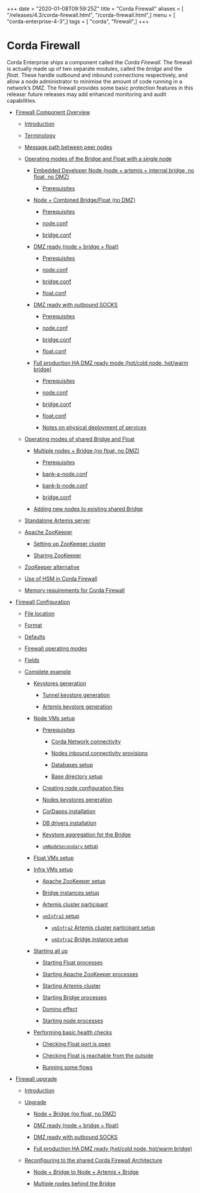 +++
date = "2020-01-08T09:59:25Z"
title = "Corda Firewall"
aliases = [ "/releases/4.3/corda-firewall.html", "/corda-firewall.html",]
menu = [ "corda-enterprise-4-3",]
tags = [ "corda", "firewall",]
+++


# Corda Firewall

Corda Enterprise ships a component called the *Corda Firewall*. The firewall is actually made up of two separate modules,
            called the *bridge* and the *float*. These handle outbound and inbound connections respectively, and allow a node
            administrator to minimise the amount of code running in a network’s DMZ. The firewall provides some basic protection
            features in this release: future releases may add enhanced monitoring and audit capabilities.


* [Firewall Component Overview](corda-firewall-component.md)
    * [Introduction](corda-firewall-component.md#introduction)

    * [Terminology](corda-firewall-component.md#terminology)

    * [Message path between peer nodes](corda-firewall-component.md#message-path-between-peer-nodes)

    * [Operating modes of the Bridge and Float with a single node](corda-firewall-component.md#operating-modes-of-the-bridge-and-float-with-a-single-node)
        * [Embedded Developer Node (node + artemis + internal bridge, no float, no DMZ)](corda-firewall-component.md#embedded-developer-node-node-artemis-internal-bridge-no-float-no-dmz)
            * [Prerequisites](corda-firewall-component.md#prerequisites)


        * [Node + Combined Bridge/Float (no DMZ)](corda-firewall-component.md#node-combined-bridge-float-no-dmz)
            * [Prerequisites](corda-firewall-component.md#id1)

            * [node.conf](corda-firewall-component.md#node-conf)

            * [bridge.conf](corda-firewall-component.md#bridge-conf)


        * [DMZ ready (node + bridge + float)](corda-firewall-component.md#dmz-ready-node-bridge-float)
            * [Prerequisites](corda-firewall-component.md#id2)

            * [node.conf](corda-firewall-component.md#id3)

            * [bridge.conf](corda-firewall-component.md#id4)

            * [float.conf](corda-firewall-component.md#float-conf)


        * [DMZ ready with outbound SOCKS](corda-firewall-component.md#dmz-ready-with-outbound-socks)
            * [Prerequisites](corda-firewall-component.md#id5)

            * [node.conf](corda-firewall-component.md#id6)

            * [bridge.conf](corda-firewall-component.md#id7)

            * [float.conf](corda-firewall-component.md#id8)


        * [Full production HA DMZ ready mode (hot/cold node, hot/warm bridge)](corda-firewall-component.md#full-production-ha-dmz-ready-mode-hot-cold-node-hot-warm-bridge)
            * [Prerequisites](corda-firewall-component.md#id9)

            * [node.conf](corda-firewall-component.md#id10)

            * [bridge.conf](corda-firewall-component.md#id11)

            * [float.conf](corda-firewall-component.md#id12)

            * [Notes on physical deployment of services](corda-firewall-component.md#notes-on-physical-deployment-of-services)



    * [Operating modes of shared Bridge and Float](corda-firewall-component.md#operating-modes-of-shared-bridge-and-float)
        * [Multiple nodes + Bridge (no float, no DMZ)](corda-firewall-component.md#multiple-nodes-bridge-no-float-no-dmz)
            * [Prerequisites](corda-firewall-component.md#id13)

            * [bank-a-node.conf](corda-firewall-component.md#bank-a-node-conf)

            * [bank-b-node.conf](corda-firewall-component.md#bank-b-node-conf)

            * [bridge.conf](corda-firewall-component.md#id14)


        * [Adding new nodes to existing shared Bridge](corda-firewall-component.md#adding-new-nodes-to-existing-shared-bridge)


    * [Standalone Artemis server](corda-firewall-component.md#standalone-artemis-server)

    * [Apache ZooKeeper](corda-firewall-component.md#apache-zookeeper)
        * [Setting up ZooKeeper cluster](corda-firewall-component.md#setting-up-zookeeper-cluster)

        * [Sharing ZooKeeper](corda-firewall-component.md#sharing-zookeeper)


    * [ZooKeeper alternative](corda-firewall-component.md#zookeeper-alternative)

    * [Use of HSM in Corda Firewall](corda-firewall-component.md#use-of-hsm-in-corda-firewall)

    * [Memory requirements for Corda Firewall](corda-firewall-component.md#memory-requirements-for-corda-firewall)


* [Firewall Configuration](corda-firewall-configuration-file.md)
    * [File location](corda-firewall-configuration-file.md#file-location)

    * [Format](corda-firewall-configuration-file.md#format)

    * [Defaults](corda-firewall-configuration-file.md#defaults)

    * [Firewall operating modes](corda-firewall-configuration-file.md#firewall-operating-modes)

    * [Fields](corda-firewall-configuration-file.md#fields)

    * [Complete example](corda-firewall-configuration-file.md#complete-example)
        * [Keystores generation](corda-firewall-configuration-file.md#keystores-generation)
            * [Tunnel keystore generation](corda-firewall-configuration-file.md#tunnel-keystore-generation)

            * [Artemis keystore generation](corda-firewall-configuration-file.md#artemis-keystore-generation)


        * [Node VMs setup](corda-firewall-configuration-file.md#node-vms-setup)
            * [Prerequisites](corda-firewall-configuration-file.md#prerequisites)
                * [Corda Network connectivity](corda-firewall-configuration-file.md#corda-network-connectivity)

                * [Nodes inbound connectivity provisions](corda-firewall-configuration-file.md#nodes-inbound-connectivity-provisions)

                * [Databases setup](corda-firewall-configuration-file.md#databases-setup)

                * [Base directory setup](corda-firewall-configuration-file.md#base-directory-setup)


            * [Creating node configuration files](corda-firewall-configuration-file.md#creating-node-configuration-files)

            * [Nodes keystores generation](corda-firewall-configuration-file.md#nodes-keystores-generation)

            * [CorDapps installation](corda-firewall-configuration-file.md#cordapps-installation)

            * [DB drivers installation](corda-firewall-configuration-file.md#db-drivers-installation)

            * [Keystore aggregation for the Bridge](corda-firewall-configuration-file.md#keystore-aggregation-for-the-bridge)

            * [`vmNodeSecondary` setup](corda-firewall-configuration-file.md#vmnodesecondary-setup)


        * [Float VMs setup](corda-firewall-configuration-file.md#float-vms-setup)

        * [Infra VMs setup](corda-firewall-configuration-file.md#infra-vms-setup)
            * [Apache ZooKeeper setup](corda-firewall-configuration-file.md#apache-zookeeper-setup)

            * [Bridge instances setup](corda-firewall-configuration-file.md#bridge-instances-setup)

            * [Artemis cluster participant](corda-firewall-configuration-file.md#artemis-cluster-participant)

            * [`vmInfra2` setup](corda-firewall-configuration-file.md#vminfra2-setup)
                * [`vmInfra2` Artemis cluster participant setup](corda-firewall-configuration-file.md#vminfra2-artemis-cluster-participant-setup)

                * [`vmInfra2` Bridge instance setup](corda-firewall-configuration-file.md#vminfra2-bridge-instance-setup)



        * [Starting all up](corda-firewall-configuration-file.md#starting-all-up)
            * [Starting Float processes](corda-firewall-configuration-file.md#starting-float-processes)

            * [Starting Apache ZooKeeper processes](corda-firewall-configuration-file.md#starting-apache-zookeeper-processes)

            * [Starting Artemis cluster](corda-firewall-configuration-file.md#starting-artemis-cluster)

            * [Starting Bridge processes](corda-firewall-configuration-file.md#starting-bridge-processes)

            * [Domino effect](corda-firewall-configuration-file.md#domino-effect)

            * [Starting node processes](corda-firewall-configuration-file.md#starting-node-processes)


        * [Performing basic health checks](corda-firewall-configuration-file.md#performing-basic-health-checks)
            * [Checking Float port is open](corda-firewall-configuration-file.md#checking-float-port-is-open)

            * [Checking Float is reachable from the outside](corda-firewall-configuration-file.md#checking-float-is-reachable-from-the-outside)

            * [Running some flows](corda-firewall-configuration-file.md#running-some-flows)




* [Firewall upgrade](corda-firewall-upgrade.md)
    * [Introduction](corda-firewall-upgrade.md#introduction)

    * [Upgrade](corda-firewall-upgrade.md#upgrade)
        * [Node + Bridge (no float, no DMZ)](corda-firewall-upgrade.md#node-bridge-no-float-no-dmz)

        * [DMZ ready (node + bridge + float)](corda-firewall-upgrade.md#dmz-ready-node-bridge-float)

        * [DMZ ready with outbound SOCKS](corda-firewall-upgrade.md#dmz-ready-with-outbound-socks)

        * [Full production HA DMZ ready (hot/cold node, hot/warm bridge)](corda-firewall-upgrade.md#full-production-ha-dmz-ready-hot-cold-node-hot-warm-bridge)


    * [Reconfiguring to the shared Corda Firewall Architecture](corda-firewall-upgrade.md#reconfiguring-to-the-shared-corda-firewall-architecture)
        * [Node + Bridge to Node + Artemis + Bridge](corda-firewall-upgrade.md#node-bridge-to-node-artemis-bridge)

        * [Multiple nodes behind the Bridge](corda-firewall-upgrade.md#multiple-nodes-behind-the-bridge)





